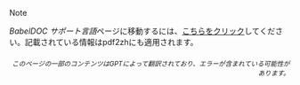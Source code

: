 > [!NOTE]
> *BabelDOC サポート言語*ページに移動するには、[こちらをクリック](https://funstory-ai.github.io/BabelDOC/supported_languages/)してください。記載されている情報はpdf2zhにも適用されます。

<div align="right"> 
<h6><small>このページの一部のコンテンツはGPTによって翻訳されており、エラーが含まれている可能性があります。</small></h6>
